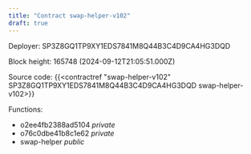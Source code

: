 ```yaml
---
title: "Contract swap-helper-v102"
draft: true
---
```

Deployer: SP3Z8GQ1TP9XY1EDS7841M8Q44B3C4D9CA4HG3DQD


 



Block height: 165748 (2024-09-12T21:05:51.000Z)

Source code: {{<contractref "swap-helper-v102" SP3Z8GQ1TP9XY1EDS7841M8Q44B3C4D9CA4HG3DQD swap-helper-v102>}}

Functions:

* o2ee4fb2388ad5104 _private_
* o76c0dbe41b8c1e62 _private_
* swap-helper _public_
